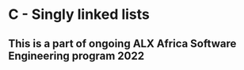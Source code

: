 # C - Singly linked lists

## This is a part of ongoing ALX Africa Software Engineering program 2022


